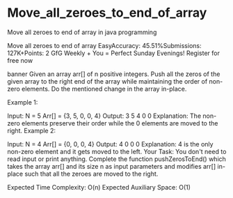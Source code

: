# Move_all_zeroes_to_end_of_array
Move all zeroes to end of array  in java programming


Move all zeroes to end of array
EasyAccuracy: 45.51%Submissions: 127K+Points: 2
GfG Weekly + You = Perfect Sunday Evenings!
Register for free now

banner
Given an array arr[] of n positive integers. Push all the zeros of the given array to the right end of the array while maintaining the order of non-zero elements. Do the mentioned change in the array in-place.

Example 1:

Input:
N = 5
Arr[] = {3, 5, 0, 0, 4}
Output: 3 5 4 0 0
Explanation: The non-zero elements
preserve their order while the 0
elements are moved to the right.
Example 2:

Input:
N = 4
Arr[] = {0, 0, 0, 4}
Output: 4 0 0 0
Explanation: 4 is the only non-zero
element and it gets moved to the left.
Your Task:
You don't need to read input or print anything. Complete the function pushZerosToEnd() which takes the array arr[] and its size n as input parameters and modifies arr[] in-place such that all the zeroes are moved to the right.  

Expected Time Complexity: O(n)
Expected Auxiliary Space: O(1)
